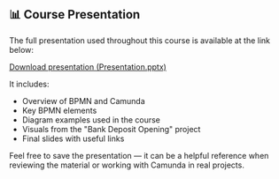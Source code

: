 ## 📊 Course Presentation

The full presentation used throughout this course is available at the link below:

 [Download presentation (Presentation.pptx)](./presantation/Presentation.pptx)

It includes:
- Overview of BPMN and Camunda
- Key BPMN elements
- Diagram examples used in the course
- Visuals from the "Bank Deposit Opening" project
- Final slides with useful links

Feel free to save the presentation — it can be a helpful reference when reviewing the material or working with Camunda in real projects.